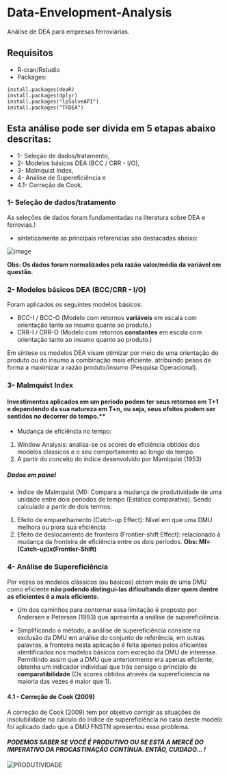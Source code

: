 # Data-Envelopment-Analysis
Análise de DEA para empresas ferroviárias.

## Requisitos
* R-cran/Rstudio
* Packages: 
```{r}
install.packages(deaR)
install.packages(dplyr)
install.packages("lpSolveAPI")
install.packages("TFDEA")
```

## Esta análise pode ser divida em 5 etapas abaixo descritas: 
* 1- Seleção de dados/tratamento, 
* 2- Modelos básicos DEA (BCC / CRR - I/O), 
* 3- Malmquist Index, 
* 4- Análise de Supereficiência e 
* 4.1- Correção de Cook. 

### 1- Seleção de dados/tratamento

As seleções de dados foram fundamentadas na literatura sobre DEA e ferrovias.!

* sinteticamente as principais referencias são destacadas abaixo:
		
![image](https://user-images.githubusercontent.com/91072668/134204230-7bea21c2-068a-4379-9d14-4135e5cf8130.png)

**Obs: Os dados foram normalizados pela razão valor/média da variável em questão.** 

### 2- Modelos básicos DEA (BCC/CRR - I/O)

Foram aplicados os seguintes modelos básicos:

* BCC-I / BCC-O (Modelo com retornos **variáveis** em escala com orientação tanto ao insumo quanto ao produto.)
* CRR-I / CRR-O (Modelo com retornos **constantes** em escala com orientação tanto ao insumo quanto ao produto.)

Em síntese os modelos DEA visam otimizar por meio de uma orientação do produto ou do insumo a combinação mais eficiente. atribuindo pesos de forma a maximizar
a razão produto/insumo (Pesquisa Operacional).

### 3- Malmquist Index

#### Investimentos aplicados em um período podem ter seus retornos em T+1 e dependendo da sua natureza em T+n, ou seja, seus efeitos podem ser sentidos no decorrer do tempo.**

* Mudança de eficiência no tempo:
1. Window Analysis: analisa-se os scores de eficiência obtidos dos modelos classicos e o seu comportamento ao longo do tempo.
2. A partir do conceito do índice desenvolvido por Mamlquist (1953)
##### Dados em painel 
* Índice de Malmquist (MI): Compara a mudança de produtividade de uma unidade entre dois períodos de tempo (Estática comparativa). Sendo calculado a partir de dois termos:
1. Efeito de emparelhamento (Catch-up Effect):  Nível em que uma DMU melhora ou piora sua eficiência
2. Efeito de deslocamento de fronteira (Frontier-shift Effect): relacionado à mudança da fronteira de eficiência entre os dois períodos.
**Obs: MI=(Catch-up)x(Frontier-Shift)**

### 4- Análise de Supereficiência

Por vezes os modelos clássicos (ou básicos) obtem mais de uma DMU como eficiente **não podendo distingui-las dificultando dizer quem dentre as eficientes é a mais eficiente.** 
* Um dos caminhos para contornar essa limitação é proposto por Andersen e Petersen (1993) que apresenta a análise de supereficiência.

* Simplificando o método, a análise de supereficiência consiste na exclusão da DMU em análise do conjunto de referência, em outras palavras, a fronteira nesta aplicação é feita apenas pelos eficientes identificados nos modelos básicos com exceção da DMU de interesse. Permitindo assim que a DMU que anteriormente era apenas eficiente, obtenha um indicador individual que trás consigo o princípio de **comparatibilidade** (Os scores obtidos através da supereficiencia na maioria das vezes é maior que 1).

#### 4.1 - Correção de Cook (2009)

A correção de Cook (2009) tem por objetivo corrigir as situações de insolubilidade no cálculo do índice de supereficiência no caso deste modelo foi aplicado dado que a DMU FNSTN apresentou esse problema. 



#### _PODEMOS SABER SE VOCÊ É PRODUTIVO OU SE ESTÁ A MERCÊ DO IMPERATIVO DA PROCASTINAÇÃO CONTÍNUA. ENTÃO, CUIDADO... !_
![PRODUTIVIDADE](https://user-images.githubusercontent.com/91072668/134359384-a829125c-605d-4445-a534-917831cbb015.gif)
